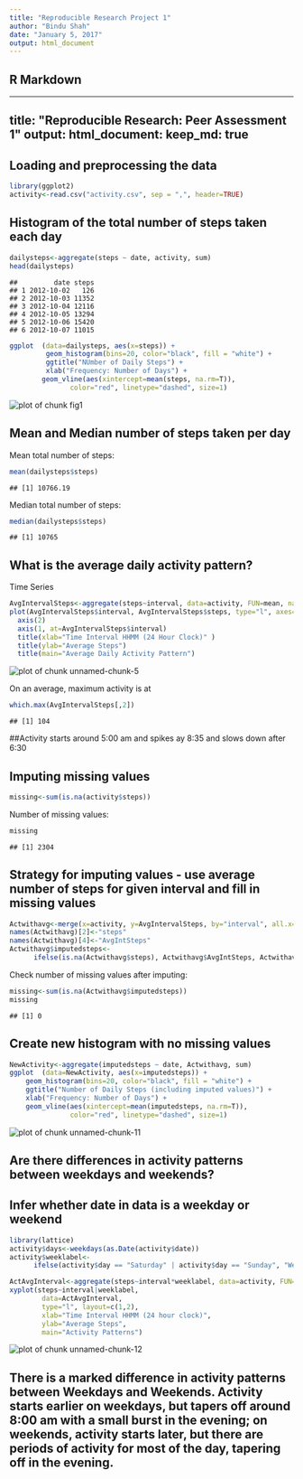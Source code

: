 ```yaml
---
title: "Reproducible Research Project 1"
author: "Bindu Shah"
date: "January 5, 2017"
output: html_document
---
```




## R Markdown

---
title: "Reproducible Research: Peer Assessment 1"
output: 
  html_document:
    keep_md: true
---


## Loading and preprocessing the data

```r
library(ggplot2)
activity<-read.csv("activity.csv", sep = ",", header=TRUE)
```

## Histogram of the total number of steps taken each day

```r
dailysteps<-aggregate(steps ~ date, activity, sum)
head(dailysteps)
```

```
##         date steps
## 1 2012-10-02   126
## 2 2012-10-03 11352
## 3 2012-10-04 12116
## 4 2012-10-05 13294
## 5 2012-10-06 15420
## 6 2012-10-07 11015
```

```r
ggplot  (data=dailysteps, aes(x=steps)) +
         geom_histogram(bins=20, color="black", fill = "white") +
         ggtitle("NUmber of Daily Steps") +
         xlab("Frequency: Number of Days") +
        geom_vline(aes(xintercept=mean(steps, na.rm=T)), 
               color="red", linetype="dashed", size=1)
```

![plot of chunk fig1](figure/fig1-1.png)


## Mean and Median number of steps taken per day
Mean total number of steps:

```r
mean(dailysteps$steps)
```

```
## [1] 10766.19
```

Median total number of steps:

```r
median(dailysteps$steps)
```

```
## [1] 10765
```


## What is the average daily activity pattern?
Time Series

```r
AvgIntervalSteps<-aggregate(steps~interval, data=activity, FUN=mean, na..action=na.omit)
plot(AvgIntervalSteps$interval, AvgIntervalSteps$steps, type="l", axes=F, xlab="", ylab="")
  axis(2)
  axis(1, at=AvgIntervalSteps$interval)
  title(xlab="Time Interval HHMM (24 Hour Clock)" )
  title(ylab="Average Steps")
  title(main="Average Daily Activity Pattern")
```

![plot of chunk unnamed-chunk-5](figure/unnamed-chunk-5-1.png)

On an average, maximum activity is at 

```r
which.max(AvgIntervalSteps[,2])
```

```
## [1] 104
```
##Activity starts around 5:00 am and spikes ay 8:35 and slows down after 6:30

## Imputing missing values



```r
missing<-sum(is.na(activity$steps))
```
Number of missing values:

```r
missing
```

```
## [1] 2304
```

## Strategy for imputing values - use average number of steps for given interval and fill in missing values

```r
Actwithavg<-merge(x=activity, y=AvgIntervalSteps, by="interval", all.x=TRUE)
names(Actwithavg)[2]<-"steps"
names(Actwithavg)[4]<-"AvgIntSteps"
Actwithavg$imputedsteps<-
      ifelse(is.na(Actwithavg$steps), Actwithavg$AvgIntSteps, Actwithavg$steps)
```

Check number of missing values after imputing:

```r
missing<-sum(is.na(Actwithavg$imputedsteps))
missing
```

```
## [1] 0
```
## Create new histogram with no missing values

```r
NewActivity<-aggregate(imputedsteps ~ date, Actwithavg, sum)
ggplot  (data=NewActivity, aes(x=imputedsteps)) +
    geom_histogram(bins=20, color="black", fill = "white") +
    ggtitle("Number of Daily Steps (including imputed values)") +
    xlab("Frequency: Number of Days") +
    geom_vline(aes(xintercept=mean(imputedsteps, na.rm=T)), 
               color="red", linetype="dashed", size=1)
```

![plot of chunk unnamed-chunk-11](figure/unnamed-chunk-11-1.png)

## Are there differences in activity patterns between weekdays and weekends?
## Infer whether date in data is a weekday or weekend

```r
library(lattice)
activity$days<-weekdays(as.Date(activity$date))
activity$weeklabel<-
      ifelse(activity$day == "Saturday" | activity$day == "Sunday", "Weekend", "Weekday")

ActAvgInterval<-aggregate(steps~interval*weeklabel, data=activity, FUN=mean, na..action=na.omit)
xyplot(steps~interval|weeklabel, 
        data=ActAvgInterval, 
        type="l", layout=c(1,2), 
        xlab="Time Interval HHMM (24 hour clock)", 
        ylab="Average Steps", 
        main="Activity Patterns")
```

![plot of chunk unnamed-chunk-12](figure/unnamed-chunk-12-1.png)


## There is a marked difference in activity patterns between Weekdays and Weekends. Activity starts earlier on weekdays, but tapers off around 8:00 am with a small burst in the evening; on weekends, activity starts later, but there are periods of activity for most of the day, tapering off in the evening.

